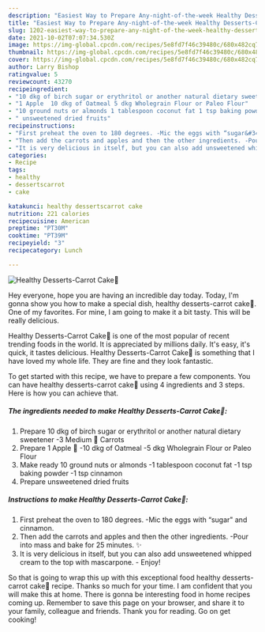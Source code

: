 ```yaml
---
description: "Easiest Way to Prepare Any-night-of-the-week Healthy Desserts-Carrot Cake🥕"
title: "Easiest Way to Prepare Any-night-of-the-week Healthy Desserts-Carrot Cake🥕"
slug: 1202-easiest-way-to-prepare-any-night-of-the-week-healthy-desserts-carrot-cake
date: 2021-10-02T07:07:34.530Z
image: https://img-global.cpcdn.com/recipes/5e8fd7f46c39480c/680x482cq70/healthy-desserts-carrot-cake-recipe-main-photo.jpg
thumbnail: https://img-global.cpcdn.com/recipes/5e8fd7f46c39480c/680x482cq70/healthy-desserts-carrot-cake-recipe-main-photo.jpg
cover: https://img-global.cpcdn.com/recipes/5e8fd7f46c39480c/680x482cq70/healthy-desserts-carrot-cake-recipe-main-photo.jpg
author: Larry Bishop
ratingvalue: 5
reviewcount: 43270
recipeingredient:
- "10 dkg of birch sugar or erythritol or another natural dietary sweetener 3 Medium  Carrots"
- "1 Apple  10 dkg of Oatmeal 5 dkg Wholegrain Flour or Paleo Flour"
- "10 ground nuts or almonds 1 tablespoon coconut fat 1 tsp baking powder 1 tsp cinnamon"
- " unsweetened dried fruits"
recipeinstructions:
- "First preheat the oven to 180 degrees. -Mic the eggs with “sugar&#34; and cinnamon."
- "Then add the carrots and apples and then the other ingredients. -Pour into mass and bake for 25 minutes. ✨"
- "It is very delicious in itself, but you can also add unsweetened whipped cream to the top with mascarpone.  Enjoy!"
categories:
- Recipe
tags:
- healthy
- dessertscarrot
- cake

katakunci: healthy dessertscarrot cake 
nutrition: 221 calories
recipecuisine: American
preptime: "PT30M"
cooktime: "PT39M"
recipeyield: "3"
recipecategory: Lunch

---
```



![Healthy Desserts-Carrot Cake🥕](https://img-global.cpcdn.com/recipes/5e8fd7f46c39480c/680x482cq70/healthy-desserts-carrot-cake-recipe-main-photo.jpg)

Hey everyone, hope you are having an incredible day today. Today, I'm gonna show you how to make a special dish, healthy desserts-carrot cake🥕. One of my favorites. For mine, I am going to make it a bit tasty. This will be really delicious.

Healthy Desserts-Carrot Cake🥕 is one of the most popular of recent trending foods in the world. It is appreciated by millions daily. It's easy, it's quick, it tastes delicious. Healthy Desserts-Carrot Cake🥕 is something that I have loved my whole life. They are fine and they look fantastic.




To get started with this recipe, we have to prepare a few components. You can have healthy desserts-carrot cake🥕 using 4 ingredients and 3 steps. Here is how you can achieve that.

<!--inarticleads1-->

##### The ingredients needed to make Healthy Desserts-Carrot Cake🥕:

1. Prepare 10 dkg of birch sugar or erythritol or another natural dietary sweetener -3 Medium 🥕 Carrots
1. Prepare 1 Apple 🍎 -10 dkg of Oatmeal -5 dkg Wholegrain Flour or Paleo Flour
1. Make ready 10 ground nuts or almonds -1 tablespoon coconut fat -1 tsp baking powder -1 tsp cinnamon
1. Prepare  unsweetened dried fruits




<!--inarticleads2-->

##### Instructions to make Healthy Desserts-Carrot Cake🥕:

1. First preheat the oven to 180 degrees. -Mic the eggs with “sugar&#34; and cinnamon.
1. Then add the carrots and apples and then the other ingredients. -Pour into mass and bake for 25 minutes. ✨
1. It is very delicious in itself, but you can also add unsweetened whipped cream to the top with mascarpone.  - Enjoy!




So that is going to wrap this up with this exceptional food healthy desserts-carrot cake🥕 recipe. Thanks so much for your time. I am confident that you will make this at home. There is gonna be interesting food in home recipes coming up. Remember to save this page on your browser, and share it to your family, colleague and friends. Thank you for reading. Go on get cooking!
